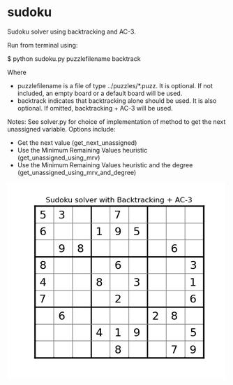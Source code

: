 # sudoku
Sudoku solver using backtracking and AC-3.

Run from terminal using:

$ python sudoku.py puzzlefilename backtrack

Where 
- puzzlefilename is a file of type ../puzzles/\*.puzz. It is optional. If not included, an empty board or a default board will be used.
- backtrack indicates that backtracking alone should be used. It is also optional. If omitted, backtracking + AC-3 will be used.

Notes:
See solver.py for choice of implementation of method to get the next unassigned variable. Options include:
- Get the next value (get_next_unassigned)
- Use the Minimum Remaining Values heuristic (get_unassigned_using_mrv)
- Use the Minimum Remaining Values heuristic and the degree (get_unassigned_using_mrv_and_degree)

![screen-gif](./sudoku_easy.gif)
